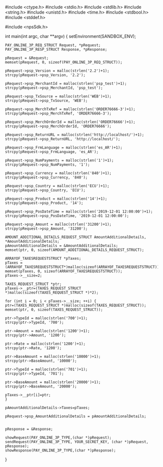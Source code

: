 #include <ctype.h>
#include <stdio.h>
#include <stdlib.h>
#include <string.h>
#include <unistd.h>
#include <time.h>
#include <stdbool.h>
#include <stddef.h>

#include <npsSdk.h>

int main(int argc, char **argv) {
    setEnvironment(SANDBOX_ENV);

    PAY_ONLINE_3P_REQ_STRUCT Request, *pRequest;
    PAY_ONLINE_3P_RESP_STRUCT Response, *pResponse;

    pRequest = &Request;
    memset(pRequest, 0, sizeof(PAY_ONLINE_3P_REQ_STRUCT));

    pRequest->psp_Version = malloc(strlen('2.2')+1);
    strcpy(pRequest->psp_Version, '2.2');

    pRequest->psp_MerchantId = malloc(strlen('psp_test')+1);
    strcpy(pRequest->psp_MerchantId, 'psp_test');

    pRequest->psp_TxSource = malloc(strlen('WEB')+1);
    strcpy(pRequest->psp_TxSource, 'WEB');

    pRequest->psp_MerchTxRef = malloc(strlen('ORDER76666-3')+1);
    strcpy(pRequest->psp_MerchTxRef, 'ORDER76666-3');

    pRequest->psp_MerchOrderId = malloc(strlen('ORDER76666')+1);
    strcpy(pRequest->psp_MerchOrderId, 'ORDER76666');

    pRequest->psp_ReturnURL = malloc(strlen('http://localhost/')+1);
    strcpy(pRequest->psp_ReturnURL, 'http://localhost/');

    pRequest->psp_FrmLanguage = malloc(strlen('es_AR')+1);
    strcpy(pRequest->psp_FrmLanguage, 'es_AR');

    pRequest->psp_NumPayments = malloc(strlen('1')+1);
    strcpy(pRequest->psp_NumPayments, '1');

    pRequest->psp_Currency = malloc(strlen('840')+1);
    strcpy(pRequest->psp_Currency, '840');

    pRequest->psp_Country = malloc(strlen('ECU')+1);
    strcpy(pRequest->psp_Country, 'ECU');

    pRequest->psp_Product = malloc(strlen('14')+1);
    strcpy(pRequest->psp_Product, '14');

    pRequest->psp_PosDateTime = malloc(strlen('2019-12-01 12:00:00')+1);
    strcpy(pRequest->psp_PosDateTime, '2019-12-01 12:00:00');

    pRequest->psp_Amount = malloc(strlen('31200')+1);
    strcpy(pRequest->psp_Amount, '31200');

    AMOUNT_ADDITIONAL_DETAILS_REQUEST_STRUCT AmountAdditionalDetails, *AmountAdditionalDetails;
    pAmountAdditionalDetails = &AmountAdditionalDetails;
    memset(ptr, 0, sizeof(AMOUNT_ADDITIONAL_DETAILS_REQUEST_STRUCT);

    ARRAYOF_TAXESREQUESTSTRUCT *pTaxes;
    pTaxes = (ARRAYOF_TAXESREQUESTSTRUCT*)malloc(sizeof(ARRAYOF_TAXESREQUESTSTRUCT));
    memset(pTaxes, 0, sizeof(ARRAYOF_TAXESREQUESTSTRUCT));
    pTaxes->__size=2;

    TAXES_REQUEST_STRUCT *ptr;
    pTaxes->__ptr=(TAXES_REQUEST_STRUCT *)malloc(sizeof(TAXES_REQUEST_STRUCT *)*2);

    for (int i = 0; i < pTaxes->__size; ++i) {
    ptr=(TAXES_REQUEST_STRUCT *)malloc(sizeof(TAXES_REQUEST_STRUCT));
    memset(ptr, 0, sizeof(TAXES_REQUEST_STRUCT));

    ptr->TypeId = malloc(strlen('700')+1);
    strcpy(ptr->TypeId, '700');

    ptr->Amount = malloc(strlen('1200')+1);
    strcpy(ptr->Amount, '1200');

    ptr->Rate = malloc(strlen('1200')+1);
    strcpy(ptr->Rate, '1200');

    ptr->BaseAmount = malloc(strlen('10000')+1);
    strcpy(ptr->BaseAmount, '10000');

    ptr->TypeId = malloc(strlen('701')+1);
    strcpy(ptr->TypeId, '701');

    ptr->BaseAmount = malloc(strlen('20000')+1);
    strcpy(ptr->BaseAmount, '20000');

    pTaxes->__ptr[i]=ptr;
    }

    pAmountAdditionalDetails->Taxes=pTaxes;

    pRequest->psp_AmountAdditionalDetails = pAmountAdditionalDetails;


    pResponse = &Response;

    showRequest(PAY_ONLINE_3P_TYPE,(char *)pRequest);
    sendRequest(PAY_ONLINE_3P_TYPE, YOUR_SECRET_KEY, (char *)pRequest, pResponse);
    showResponse(PAY_ONLINE_3P_TYPE,(char *)pResponse);
}
